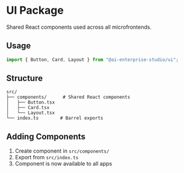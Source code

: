 # UI Package

Shared React components used across all microfrontends.

## Usage

```typescript
import { Button, Card, Layout } from "@ai-enterprise-studio/ui";
```

## Structure

```
src/
├── components/      # Shared React components
│   ├── Button.tsx
│   ├── Card.tsx
│   └── Layout.tsx
└── index.ts        # Barrel exports
```

## Adding Components

1. Create component in `src/components/`
2. Export from `src/index.ts`
3. Component is now available to all apps
